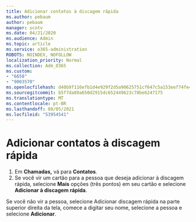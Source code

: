 ```yaml
---
title: Adicionar contatos à discagem rápida
ms.author: pebaum
author: pebaum
manager: scotv
ms.date: 04/21/2020
ms.audience: Admin
ms.topic: article
ms.service: o365-administration
ROBOTS: NOINDEX, NOFOLLOW
localization_priority: Normal
ms.collection: Adm_O365
ms.custom:
- "6658"
- "9003570"
ms.openlocfilehash: d40b9f116efb1d4e929f2d5a90625751cf647c5a153eef74fe49ae09f1202263
ms.sourcegitcommit: b5f7da89a650d2915dc652449623c78be6247175
ms.translationtype: MT
ms.contentlocale: pt-BR
ms.lasthandoff: 08/05/2021
ms.locfileid: "53954541"
---
```

# <a name="add-contacts-to-speed-dial"></a>Adicionar contatos à discagem rápida

1. Em  **Chamadas,** vá para  **Contatos**.
2. Se você vir um cartão para a pessoa que deseja adicionar à discagem rápida, selecione  **Mais**  opções (três pontos) em seu cartão e selecione  **Adicionar à discagem rápida**.

Se você não vir a  pessoa, selecione Adicionar discagem rápida na parte superior direita da tela, comece a digitar seu nome, selecione a pessoa e selecione **Adicionar**.
